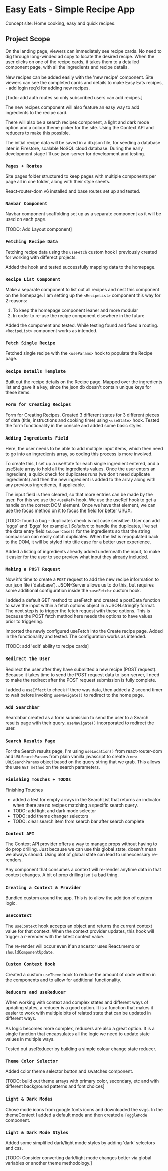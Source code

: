 # Easy Eats - Simple Recipe App

Concept site: Home cooking, easy and quick recipes.

## Project Scope

On the landing page, viewers can immediately see recipe cards. No need to dig through long-winded ad copy to locate the desired recipe. When the user clicks on one of the recipe cards, it takes them to a detailed component page, with all the ingredients and recipe details.

New recipes can be added easily with the 'new recipe' component. Site viewers can see the completed cards and details to make Easy Eats recipes, - add login req'd for adding new recipes.

[Todo: add auth routes so only subscribed users can add recipes.]

The new recipes component will also feature an easy way to add ingredients to the recipe card.

There will also be a search recipes component, a light and dark mode option and a colour theme picker for the site. Using the Context API and reducers to make this possible.

The initial recipe data will be saved in a db.json file, for seeding a database later in Firestore, scalable NoSQL cloud database. During the early development stage I'll use json-server for development and testing.

### `Pages + Routes`

Site pages folder structured to keep pages with multiple components per page all in one folder, along with their style sheets.

React-router-dom v6 installed and base routes set up and tested.

### `Navbar Component`

Navbar component scaffolding set up as a separate component as it will be used on each page.

[TODO: Add Layout component]

### `Fetching Recipe Data`

Fetching recipe data using the `useFetch` custom hook I previously created for working with differect projects.

Added the hook and tested successfully mapping data to the homepage.

### `Recipe List Component`

Make a separate component to list out all recipes and nest this component on the homepage. I am setting up the `<RecipeList>` component this way for 2 reasons:
1. To keep the homepage component leaner and more modular
2. In order to re-use the recipe component elsewhere in the future

Added the component and tested. While testing found and fixed a routing. `<RecipeList>` component works as intended.

### `Fetch Single Recipe`

Fetched single recipe with the `<useParams>` hook to populate the Recipe page.

### `Recipe Details Template`

Built out the recipe details on the Recipe page. Mapped over the ingredients list and gave it a key, since the json db doesn't contain unique keys for these items.

### `Form for Creating Recipes`

Form for Creating Recipes. Created 3 different states for 3 different pieces of data (title, instructions and cooking time) using `<useState>` hook. Tested the form functionality in the console and added some basic styles.

### `Adding Ingredients Field`

Here, the user needs to be able to add multiple input items, which then need to go into an ingredients array, so coding this process is more involved.

To create this, I set up a useState for each single ingredient entered, and a useState array to hold all the ingredients values. Once the user enters an ingredient, a quick check for duplicates runs (we don't need duplicate ingredients) and then the new ingredient is added to the array along with any previous ingredients, if applicable.

The input field is then cleared, so that more entries can be made by the user. For this we use the `<useRef>` hook. We use the useRef hook to get a handle on the correct DOM element. Once we have that element, we can use the focus method on it to focus the field for better UI/UX.

[TODO: found a bug - duplicates check is not case sensitive. User can add 'eggs' and 'Eggs' for example.] *Solution:* to handle the duplicates, I've set the data entry field `toLowerCase()` for the ingredients so that the string comparison can easily catch duplicates. When the list is repopulated back to the DOM, it will be styled into title case for a better user experience.

Added a listing of ingredients already added underneath the input, to make it easier for the user to see preview what input they already included.

### `Making a POST Request`

Now it's time to create a `POST` request to add the new recipe information to our json file ('database'). JSON-Server allows us to do this, but requires some additional configuration inside the `<useFetch>` custom hook.

I added a default GET method to useFetch and created a postData function to save the input within a fetch options object in a JSON.stringify format. The next step is to trigger the fetch request with these options. This is because the POST fetch method here needs the options to have values prior to triggering.

Imported the newly configured useFetch into the Create recipe page. Added in the functionality and tested. The configuration works as intended.

[TODO: add 'edit' ability to recipe cards]

### `Redirect the User`

Redirect the user after they have submitted a new recipe (POST request). Because it takes time to send the POST request data to json-server, I need to make the redirect after the POST request submission is fully complete.

I added a `useEffect` to check if there was data, then added a 2 second timer to wait before invoking `useNavigate()` to redirect to the home page.

### `Add Searchbar`

Searchbar created as a form submission to send the user to a Search results page with their query. `useNavigate()` incorporated to redirect the user.

### `Search Results Page`

For the Search results page, I'm using `useLocation()` from react-router-dom and `URLSearchParams` from plain vanilla javascript to create a `new URLSearchParams` object based on the query string that we grab. This allows the use `GET method` on the search parameters.

### `Finishing Touches + TODOs`

Finishing Touches
- added a test for empty arrays in the SearchList that returns an indicator when there are no recipes matching a specific search query.
- TODO: add light and dark mode selector
- TODO: add theme changer selectors
- TODO: clear search item from search bar after search complete

### `Context API`

The Context API provider offers a way to manage props without having to do prop drilling. Just because we can use this global state, doesn't mean we always should. Using alot of global state can lead to unneccessary re-renders.

Any component that consumes a context will re-render anytime data in that context changes. A bit of prop drilling isn't a bad thing.

### `Creating a Context & Provider`
 Bundled custom <ThemeProvider> around the app. This is to allow the addition of custom logic. 

### `useContext`
The `useContext` hook accepts an object and returns the current context value for that context. When the context provider updates, this hook will trigger a r-erender with the latest context value.

The re-render will occur even if an ancestor uses React.memo or `shouldComponentUpdate`.

### `Custom Context Hook`
Created a custom `useTheme` hook to reduce the amount of code written in the components and to allow for additional functionality.

### `Reducers and useReducer`

When working with context and complex states and different ways of updating states, a reducer is a good option. It is a function that makes it easier to work with multiple bits of related state that can be updated in different ways.

As logic becomes more complex, reducers are also a great option. It is a single function that encapsulates all the logic we need to update state values in multiple ways.

Tested out useReducer by building a simple colour change state reducer.

### `Theme Color Selector`
Added color theme selector button and swatches component.

[TODO: build out theme arrays with primary color, secondary, etc and with different background patterns and font choices]

### `Light & Dark Modes`
Chose mode icons from google fonts icons and downloaded the svgs. In the themeContext I added a default mode and then created a `ToggleMode` component.

### `Light & Dark Mode Styles`
Added some simplified dark/light mode styles by adding 'dark' selectors and css. 

[TODO: Consider converting dark/light mode changes better via global variables or another theme methodology.]

